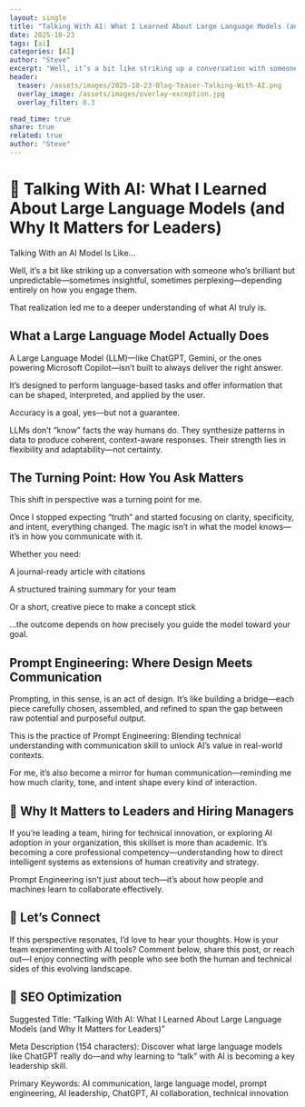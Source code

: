 ```yaml
---
layout: single
title: "Talking With AI: What I Learned About Large Language Models (and Why It Matters for Leaders)"
date: 2025-10-23
tags: [ai]
categories: [AI]
author: "Steve"
excerpt: "Well, it’s a bit like striking up a conversation with someone who’s brilliant but unpredictable—sometimes insightful, sometimes perplexing..."
header:
  teaser: /assets/images/2025-10-23-Blog-Teaser-Talking-With-AI.png
  overlay_image: /assets/images/overlay-exception.jpg
  overlay_filter: 0.3

read_time: true
share: true
related: true
author: "Steve"
---
```


# 🧠 Talking With AI: What I Learned About Large Language Models (and Why It Matters for Leaders)

Talking With an AI Model Is Like...

Well, it’s a bit like striking up a conversation with someone who’s brilliant but unpredictable—sometimes insightful, sometimes perplexing—depending entirely on how you engage them.

That realization led me to a deeper understanding of what AI truly is.


## What a Large Language Model Actually Does

A Large Language Model (LLM)—like ChatGPT, Gemini, or the ones powering Microsoft Copilot—isn’t built to always deliver the right answer.

It’s designed to perform language-based tasks and offer information that can be shaped, interpreted, and applied by the user.

Accuracy is a goal, yes—but not a guarantee.

LLMs don’t “know” facts the way humans do. They synthesize patterns in data to produce coherent, context-aware responses. Their strength lies in flexibility and adaptability—not certainty.


## The Turning Point: How You Ask Matters

This shift in perspective was a turning point for me.

Once I stopped expecting “truth” and started focusing on clarity, specificity, and intent, everything changed. The magic isn’t in what the model knows—it’s in how you communicate with it.

Whether you need:

A journal-ready article with citations

A structured training summary for your team

Or a short, creative piece to make a concept stick


…the outcome depends on how precisely you guide the model toward your goal.


## Prompt Engineering: Where Design Meets Communication

Prompting, in this sense, is an act of design.
It’s like building a bridge—each piece carefully chosen, assembled, and refined to span the gap between raw potential and purposeful output.

This is the practice of Prompt Engineering:
Blending technical understanding with communication skill to unlock AI’s value in real-world contexts.

For me, it’s also become a mirror for human communication—reminding me how much clarity, tone, and intent shape every kind of interaction.


## 🚀 Why It Matters to Leaders and Hiring Managers

If you’re leading a team, hiring for technical innovation, or exploring AI adoption in your organization, this skillset is more than academic.
It’s becoming a core professional competency—understanding how to direct intelligent systems as extensions of human creativity and strategy.

Prompt Engineering isn’t just about tech—it’s about how people and machines learn to collaborate effectively.


## 💬 Let’s Connect

If this perspective resonates, I’d love to hear your thoughts.
How is your team experimenting with AI tools?
Comment below, share this post, or reach out—I enjoy connecting with people who see both the human and technical sides of this evolving landscape.


## 🔑 SEO Optimization

Suggested Title:
“Talking With AI: What I Learned About Large Language Models (and Why It Matters for Leaders)”

Meta Description (154 characters):
Discover what large language models like ChatGPT really do—and why learning to “talk” with AI is becoming a key leadership skill.

Primary Keywords:
AI communication, large language model, prompt engineering, AI leadership, ChatGPT, AI collaboration, technical innovation

